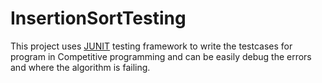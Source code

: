 # InsertionSortTesting
This project uses [JUNIT](https://junit.org/junit4/) testing framework to write the testcases for program in Competitive programming and can be easily debug the errors and where the algorithm is failing.
